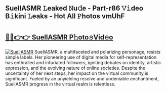 ## SuellASMR 𝙻eaked 𝙽u𝚍e - Part-r86 𝚅𝚒deo B𝚒kini 𝙻eaks - Hot All 𝙿hotos vmUhF

# <h2><a href="http://ld0i3n.urlbe.top/?page=SuellASMR">🔗🔗👉👉 SuellASMR P𝚑oto𝚜Vid𝚎o</a></h2>

[![SuellASMR](https://i.imgur.com/eBuTRDB.gif)](http://ld0i3n.urlbe.top/?page=SuellASMR)
SuellASMR, a multifaceted and polarizing personage, resists simple labels. Her pioneering use of digital media for self-representation has enthralled and infuriated followers, igniting debates on identity, artistic expression, and the evolving nature of online societies. Despite the uncertainty of her next steps, her impact on the virtual community is significant. Fueled by an unyielding resolve and undeniable enchantment, SuellASMR progress in the virtual realm is relentless.
